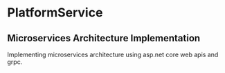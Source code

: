 # PlatformService

## Microservices Architecture Implementation

Implementing microservices architecture using asp.net core web apis and grpc.

